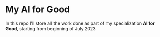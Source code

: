 # My AI for Good
In this repo I'll store all the work done as part of my specialization **AI for Good**, starting from beginning of July 2023
